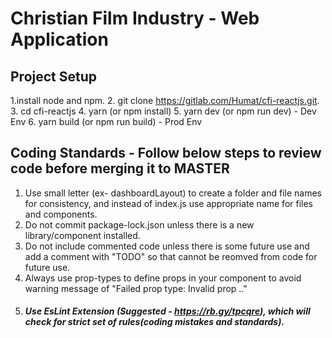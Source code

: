 # Christian Film Industry - Web Application

## Project Setup
1.install node and npm.
2. git clone https://gitlab.com/Humat/cfi-reactjs.git.
3. cd cfi-reactjs
4. yarn (or npm install)
5. yarn dev (or npm run dev) - Dev Env
6. yarn build (or npm run build) - Prod Env 

## Coding Standards - Follow below steps to review code before merging it to MASTER
1. Use small letter (ex- dashboardLayout) to create a folder and file names for consistency, and instead of index.js use appropriate name for files and components.
2. Do not commit package-lock.json unless there is a new library/component installed.
3. Do not include commented code unless there is some future use and add a comment with "TODO" so that cannot be reomved from code for future use.
4. Always use prop-types to define props in your component to avoid warning message of "Failed prop type: Invalid prop .."
5. ##### Use EsLint Extension (Suggested - https://rb.gy/tpcqre), which will check for strict set of rules(coding mistakes and standards).